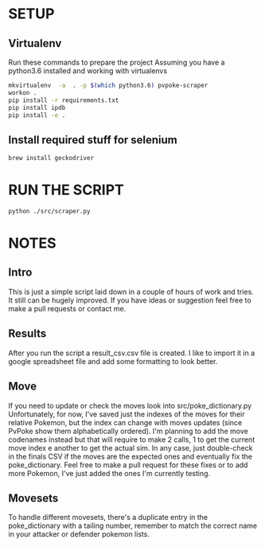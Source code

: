 # SETUP

## Virtualenv
Run these commands to prepare the project
Assuming you have a python3.6 installed and working with virtualenvs

```bash
mkvirtualenv  -a  . -p $(which python3.6) pvpoke-scraper
workon .
pip install -r requirements.txt
pip install ipdb
pip install -e .
```

## Install required stuff for selenium
```bash
brew install geckodriver
```


# RUN THE SCRIPT
```bash
python ./src/scraper.py 
```


# NOTES

## Intro
This is just a simple script laid down in a couple of hours of work and tries.
It still can be hugely improved. If you have ideas or suggestion feel free to make a pull requests or contact me.

## Results
After you run the script a result_csv.csv file is created. I like to import it in a google spreadsheet file and add some formatting to look better.

## Move
If you need to update or check the moves look into src/poke_dictionary.py
Unfortunately, for now, I've saved just the indexes of the moves for their relative Pokemon, but the index can change with moves updates (since PvPoke show them alphabetically ordered).
I'm planning to add the move codenames instead but that will require to make 2 calls, 1 to get the current move index e another to get the actual sim.
In any case, just double-check in the finals CSV if the moves are the expected ones and eventually fix the poke_dictionary.
Feel free to make a pull request for these fixes or to add more Pokemon, I've just added the ones I'm currently testing.

## Movesets
To handle different movesets, there's a duplicate entry in the poke_dictionary with a tailing number, remember to match the correct name in your attacker or defender pokemon lists.